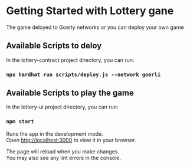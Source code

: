 # Getting Started with Lottery gane

The game deloyed to Goerly networks or you can deploy your own game

## Available Scripts to deloy

In the lottery-contract project directory, you can run:

### `npx hardhat run scripts/deploy.js --network goerli`

## Available Scripts to play the game

In the lottery-ui project directory, you can run:

### `npm start`

Runs the app in the development mode.\
Open [http://localhost:3000](http://localhost:3000) to view it in your browser.

The page will reload when you make changes.\
You may also see any lint errors in the console.
